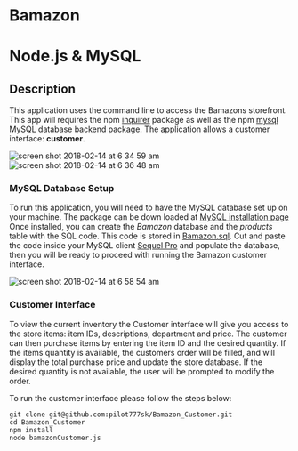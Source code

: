 # Bamazon
# Node.js & MySQL

## Description

This application uses the command line to access the Bamazons storefront. This app will requires the npm [inquirer](https://www.npmjs.com/package/inquirer) package as well as the npm [mysql](https://www.npmjs.com/package/mysql) MySQL database backend package. The application allows a customer interface: **customer**.

![screen shot 2018-02-14 at 6 34 59 am](https://user-images.githubusercontent.com/31009277/36203294-0429fef6-1155-11e8-8161-97cee48bb350.png)
![screen shot 2018-02-14 at 6 36 48 am](https://user-images.githubusercontent.com/31009277/36203296-04402078-1155-11e8-9964-a3338eee33ab.png)
### MySQL Database Setup

To run this application, you will need to have the MySQL database set up on your machine. The package can be down loaded at [MySQL installation page](https://dev.mysql.com/doc/refman/5.6/en/installing.html)  Once installed, you can create the *Bamazon* database and the *products* table with the SQL code. This code is stored in [Bamazon.sql](Bamazon.sql). Cut and paste the code inside your MySQL client [Sequel Pro](https://www.sequelpro.com/) and populate the database, then you will be ready to proceed with running the Bamazon customer interface.

![screen shot 2018-02-14 at 6 58 54 am](https://user-images.githubusercontent.com/31009277/36203220-c79f5422-1154-11e8-975e-f1deb6983be7.png)

### Customer Interface

To view the current inventory the Customer interface will give you access to the store items: item IDs, descriptions, department and price. The customer can then purchase items by entering the item ID and the desired quantity. If the items quantity is available, the customers order will be filled, and will display the total purchase price and update the store database. If the desired quantity is not available, the user will be prompted to modify the order.

To run the customer interface please follow the steps below:

	git clone git@github.com:pilot777sk/Bamazon_Customer.git
	cd Bamazon_Customer
	npm install
	node bamazonCustomer.js











